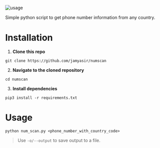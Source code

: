 ![usage]( )

Simple python script to get phone number information from any country.

# Installation
1. **Clone this repo**

```
git clone https://github.com/jamyasir/numscan
```

2. **Navigate to the cloned repository**
```
cd numscan
```

3. **Install dependencies**
```
pip3 install -r requirements.txt
```

# Usage
```
python num_scan.py <phone_number_with_country_code>
```

> Use `-o/--output` to save output to a file.







